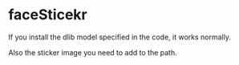 ﻿# faceSticekr
If you install the dlib model specified in the code, it works normally.

Also the sticker image you need to add to the path.
